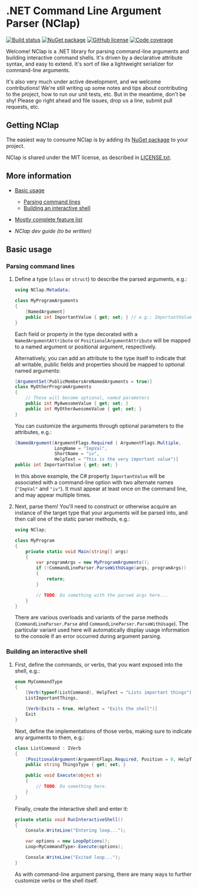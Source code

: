 # .NET Command Line Argument Parser (NClap)

[![Build status](https://ci.appveyor.com/api/projects/status/ay9tjpxor3n4gv1i/branch/master?svg=true)](https://ci.appveyor.com/project/reubeno/nclap/branch/master)
[![NuGet package](https://img.shields.io/nuget/v/NClap.svg)](https://www.nuget.org/packages/NClap)
[![GitHub license](https://img.shields.io/github/license/reubeno/NClap.svg)](https://reubeno.github.io/NClap/LICENSE.txt)
[![Code coverage](https://img.shields.io/coveralls/reubeno/NClap.svg)](https://coveralls.io/github/reubeno/NClap)

Welcome! NClap is a .NET library for parsing command-line arguments and building interactive
command shells. It's driven by a declarative attribute syntax, and easy to extend.
It's sort of like a lightweight serializer for command-line arguments.

It's also very much under active development, and we welcome contributions! We're still writing
up some notes and tips about contributing to the project, how to run our unit tests, etc. But in the
meantime, don't be shy! Please go right ahead and file issues, drop us a line, submit pull requests,
etc.

## Getting NClap

The easiest way to consume NClap is by adding its [NuGet package](https://www.nuget.org/packages/NClap) to your project.

NClap is shared under the MIT license, as described in [LICENSE.txt](https://reubeno.github.io/NClap/LICENSE.txt).

## More information

* [Basic usage](#basic-usage)
  - [Parsing command lines](#parsing-command-lines)
  - [Building an interactive shell](#building-an-interactive-shell)
 
* [Mostly complete feature list](docs/Features.md)

* _NClap dev guide (to be written)_

## Basic usage

### Parsing command lines

1. Define a type (`class` or `struct`) to describe the parsed arguments, e.g.:

    <!-- MdCompile: assembly=ParseExample -->
    ```csharp
    using NClap.Metadata;
    
    class MyProgramArguments
    {
        [NamedArgument]
        public int ImportantValue { get; set; } // e.g.: ImportantValue=10
    }
    ```

    Each field or property in the type decorated with a `NamedArgumentAttribute` or
    `PositionalArgumentAttribute` will be mapped to a named argument or positional argument, respectively.
    
    Alternatively, you can add an attribute to the type itself to indicate that all writable, public
    fields and properties should be mapped to optional named arguments:
    
    <!-- MdCompile: import=NClap.Metadata -->
    ```csharp
    [ArgumentSet(PublicMembersAreNamedArguments = true)]
    class MyOtherProgramArguments
    {
        // These will become optional, named parameters
        public int MyAwesomeValue { get; set; }
        public int MyOtherAwesomeValue { get; set; }
    }
    ```
    
    You can customize the arguments through optional parameters to the attributes, e.g.:

    <!-- MdCompile: wrapinclass=true, import=NClap.Metadata -->
    ```csharp
    [NamedArgument(ArgumentFlags.Required | ArgumentFlags.Multiple,
                   LongName = "ImpVal",
                   ShortName = "iv",
                   HelpText = "This is the very important value")]
    public int ImportantValue { get; set; }
    ```

    In this above example, the C# property `ImportantValue` will be associated with
    a command-line option with two alternate names (`"ImpVal"` and `"iv"`). It must
    appear at least once on the command line, and may appear multiple times.

2. Next, parse them!  You'll need to construct or otherwise acquire an instance of the target type that
   your arguments will be parsed into, and then call one of the static parser methods, e.g.:

    <!-- MdCompile: assembly=ParseExample, import=NClap.Parser -->
    ```csharp
    using NClap;
    
    class MyProgram
    {
        private static void Main(string[] args)
        {
            var programArgs = new MyProgramArguments();
            if (!CommandLineParser.ParseWithUsage(args, programArgs))
            {
                return;
            }

            // TODO: Do something with the parsed args here...
        }
    }
    ```

    There are various overloads and variants of the parse methods (`CommandLineParser.Parse` and
    `CommandLineParser.ParseWithUsage`).  The particular variant used here will automatically
    display usage information to the console if an error occurred during argument parsing.

### Building an interactive shell

1. First, define the commands, or verbs, that you want exposed into the shell, e.g.:

    <!-- MdCompile: assembly=ShellExample, import=NClap.Repl, import=NClap.Metadata -->
    ```csharp
    enum MyCommandType
    {
        [Verb(typeof(ListCommand), HelpText = "Lists important things")]
        ListImportantThings,

        [Verb(Exits = true, HelpText = "Exits the shell")]
        Exit
    }
    ```

    Next, define the implementations of those verbs, making sure to indicate any arguments to them, e.g.:

    <!-- MdCompile: assembly=ShellExample, import=NClap.Metadata, import=NClap.Repl -->
    ```csharp
    class ListCommand : IVerb
    {
        [PositionalArgument(ArgumentFlags.Required, Position = 0, HelpText = "Type of things to list")]
        public string ThingsType { get; set; }

        public void Execute(object o)
        {
            // TODO: Do something here.
        }
    }
    ```

    Finally, create the interactive shell and enter it:

    <!-- MdCompile: assembly=ShellExample, wrapinclass=true, import=NClap.Repl, import=System -->
    ```csharp
    private static void RunInteractiveShell()
    {
        Console.WriteLine("Entering loop...");

        var options = new LoopOptions();
        Loop<MyCommandType>.Execute(options);

        Console.WriteLine("Exited loop...");
    }
    ```

    As with command-line argument parsing, there are many ways to further customize verbs or the
    shell itself.
